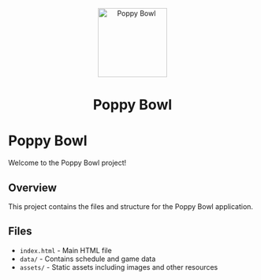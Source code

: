 <div align="center">
  <img src="assets/poppy-bowl.png" alt="Poppy Bowl" width="140" />
  <h1>Poppy Bowl</h1>
</div>

# Poppy Bowl

Welcome to the Poppy Bowl project!

## Overview

This project contains the files and structure for the Poppy Bowl application.

## Files

- `index.html` - Main HTML file
- `data/` - Contains schedule and game data
- `assets/` - Static assets including images and other resources
